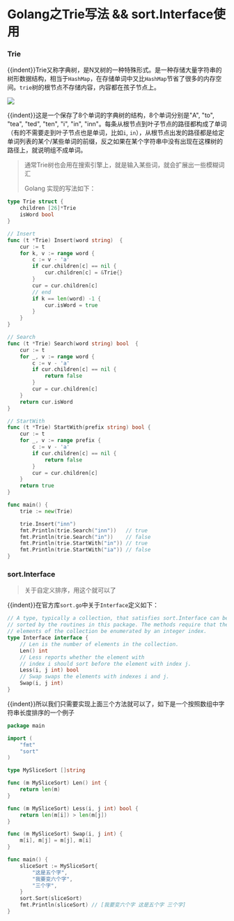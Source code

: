 # Golang之Trie写法 && sort.Interface使用

<!--more-->

### Trie

{{indent}}Trie又称字典树，是N叉树的一种特殊形式。是一种存储大量字符串的树形数据结构，相当于`HashMap`，在存储单词中又比`HashMap`节省了很多的内存空间。`trie`树的根节点不存储内容，内容都在孩子节点上。

![](https://pic.yqqy.top/blog/20200328174533.png?imageMogr2/format/webp/interlace/1)

{{indent}}这是一个保存了8个单词的字典树的结构，8个单词分别是"A", "to", "tea", "ted", "ten", "i", "in", "inn"。每条从根节点到叶子节点的路径都构成了单词（有的不需要走到叶子节点也是单词，比如`i`, `in`），从根节点出发的路径都是给定单词列表的某个/某些单词的前缀，反之如果在某个字符串中没有出现在这棵树的路径上，就说明组不成单词。

> 通常Trie树也会用在搜索引擎上，就是输入某些词，就会扩展出一些模糊词汇
>
> Golang 实现的写法如下：

```go
type Trie struct {
	children [26]*Trie
	isWord bool
}

// Insert
func (t *Trie) Insert(word string)  {
	cur := t
	for k, v := range word {
		c := v - 'a'
		if cur.children[c] == nil {
			cur.children[c] = &Trie{}
		}
		cur = cur.children[c]
		// end
		if k == len(word) -1 {
			cur.isWord = true
		}
	}
}

// Search
func (t *Trie) Search(word string) bool  {
	cur := t
	for _, v := range word {
		c := v - 'a'
		if cur.children[c] == nil {
			return false
		}
		cur = cur.children[c]
	}
	return cur.isWord
}

// StartWith
func (t *Trie) StartWith(prefix string) bool {
	cur := t
	for _, v := range prefix {
		c := v - 'a'
		if cur.children[c] == nil {
			return false
		}
		cur = cur.children[c]
	}
	return true
}

func main() {
    trie := new(Trie)

	trie.Insert("inn")
	fmt.Println(trie.Search("inn"))   // true
	fmt.Println(trie.Search("in"))    // false
	fmt.Println(trie.StartWith("in")) // true
	fmt.Println(trie.StartWith("ia")) // false
}
```

### sort.Interface

> 关于自定义排序，用这个就可以了

{{indent}}在官方库`sort.go`中关于`Interface`定义如下：

```go
// A type, typically a collection, that satisfies sort.Interface can be
// sorted by the routines in this package. The methods require that the
// elements of the collection be enumerated by an integer index.
type Interface interface {
	// Len is the number of elements in the collection.
	Len() int
	// Less reports whether the element with
	// index i should sort before the element with index j.
	Less(i, j int) bool
	// Swap swaps the elements with indexes i and j.
	Swap(i, j int)
}
```

{{indent}}所以我们只需要实现上面三个方法就可以了，如下是一个按照数组中字符串长度排序的一个例子

```go
package main

import (
	"fmt"
	"sort"
)

type MySliceSort []string

func (m MySliceSort) Len() int {
	return len(m)
}

func (m MySliceSort) Less(i, j int) bool {
	return len(m[i]) > len(m[j])
}

func (m MySliceSort) Swap(i, j int) {
	m[i], m[j] = m[j], m[i]
}

func main() {
	sliceSort := MySliceSort{
		"这是五个字",
		"我要变六个字",
		"三个字",
	}
	sort.Sort(sliceSort)
	fmt.Println(sliceSort) // [我要变六个字 这是五个字 三个字]
}
```
